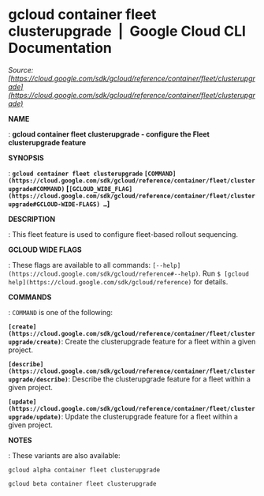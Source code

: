 # gcloud container fleet clusterupgrade  |  Google Cloud CLI Documentation

*Source: [https://cloud.google.com/sdk/gcloud/reference/container/fleet/clusterupgrade](https://cloud.google.com/sdk/gcloud/reference/container/fleet/clusterupgrade)*

**NAME**

: **gcloud container fleet clusterupgrade - configure the Fleet clusterupgrade feature**

**SYNOPSIS**

: **`gcloud container fleet clusterupgrade` `[COMMAND](https://cloud.google.com/sdk/gcloud/reference/container/fleet/clusterupgrade#COMMAND)` [`[GCLOUD_WIDE_FLAG](https://cloud.google.com/sdk/gcloud/reference/container/fleet/clusterupgrade#GCLOUD-WIDE-FLAGS) …`]**

**DESCRIPTION**

: This fleet feature is used to configure fleet-based rollout sequencing.

**GCLOUD WIDE FLAGS**

: These flags are available to all commands: `[--help](https://cloud.google.com/sdk/gcloud/reference#--help)`.
Run `$ [gcloud help](https://cloud.google.com/sdk/gcloud/reference)` for details.

**COMMANDS**

: ``COMMAND`` is one of the following:

**`[create](https://cloud.google.com/sdk/gcloud/reference/container/fleet/clusterupgrade/create)`**:
Create the clusterupgrade feature for a fleet within a given project.

**`[describe](https://cloud.google.com/sdk/gcloud/reference/container/fleet/clusterupgrade/describe)`**:
Describe the clusterupgrade feature for a fleet within a given project.

**`[update](https://cloud.google.com/sdk/gcloud/reference/container/fleet/clusterupgrade/update)`**:
Update the clusterupgrade feature for a fleet within a given project.

**NOTES**

: These variants are also available:

```
gcloud alpha container fleet clusterupgrade
```

```
gcloud beta container fleet clusterupgrade
```